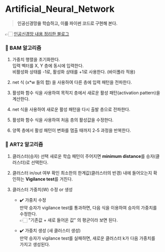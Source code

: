 # Artificial_Neural_Network
> **인공신경망을 학습하고, 이를 파이썬 코드로 구현해 본다.**

👉🏻 [인공신경망 내용 정리한 블로그](https://velog.io/@diduya/series/Intelligent-System)

### 🦋 BAM 알고리즘
1. 가중치 행렬을 초기화한다.<br>
입력 벡터를 X, Y 층에 동시에 입력한다.<br>
비활성화 상태를 -1로, 활성화 상태를 +1로 사용한다. (바이폴라 적용)

2. net 식 (x*w 들의 합) 을 사용하여 다른 층에 입력 패턴을 전파한다.

3. 활성화 함수 식을 사용하여 목적지 층에서 새로운 활성 패턴(activation pattern)을 계산한다.

4. net 식을 사용하여 새로운 활성 패턴을 다시 출발 층으로 전파한다.

5. 활성화 함수 식을 사용하여 처음 층의 활성값을 수정한다.

6. 양쪽 층에서 활성 패턴이 변화를 멈출 때까지 2-5 과정을 반복한다.


### 🦋 ART2 알고리즘

1. 클러스터(승자) 선택 
새로운 학습 패턴이 주어지면 **minimum distance**를 승자(클러스터)로 선택한다.<br>

2. 클러스터 in/out 여부 확인 
최소한의 한계값(클러스터의 반경) 내에 들어오는지 확인하는 **Vigilance test**를 거친다.<br>

3. 클러스터 가중치(W) 수정 or 생성<br>
    
    * ✔️ 가중치 수정<br>
만약 승자가 vigilance test를 통과하면, 다음 식을 이용하여 승자의 가중치를 수정한다.<br>
👉🏻 "기존값 + 새로 들어온 값" 의 평균이라 보면 된다.<br>

    * ✔️ 가중치 생성 (새 클러스터 생성)<br>
만약 승자가 vigilance test를 실패하면, 새로운 클러스터 k가 다음 가중치를 가지고 생성된다.<br>


